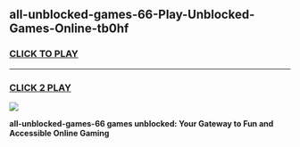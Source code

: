 
## all-unblocked-games-66-Play-Unblocked-Games-Online-tb0hf
<h3>
<a href="https://premium76.site?title=all-unblocked-games-66&ref=24A">CLICK TO PLAY</a></h3>
<hr>

<h3>
<a href="https://premium76.site?title=all-unblocked-games-66&ref=24A">CLICK 2 PLAY</a>
  
</h3>

<a href="https://premium76.site?title=all-unblocked-games-66&ref=24A"><img src="https://clearcache.store/games.png"></a>


**all-unblocked-games-66 games unblocked: Your Gateway to Fun and Accessible Online Gaming**
